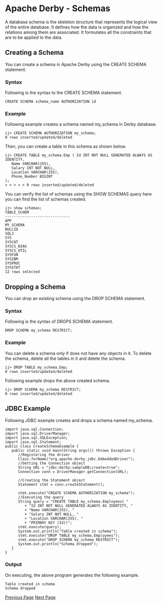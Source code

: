 # Apache Derby - Schemas
A database schema is the skeleton structure that represents the logical view of the entire database. It defines how the data is organized and how the relations among them are associated. It formulates all the constraints that are to be applied to the data.

## Creating a Schema
You can create a schema in Apache Derby using the CREATE SCHEMA statement.

### Syntax
Following is the syntax to the CREATE SCHEMA statement.

```
CREATE SCHEMA schema_name AUTHORIZATION id
```
### Example
Following example creates a schema named my_schema in Derby database.

```
ij> CREATE SCHEMA AUTHORIZATION my_schema;
0 rows inserted/updated/deleted
```
Then, you can create a table in this schema as shown below.

```
ij> CREATE TABLE my_schema.Emp ( Id INT NOT NULL GENERATED ALWAYS AS IDENTITY,
   Name VARCHAR(255),
   Salary INT NOT NULL,
   Location VARCHAR(255),
   Phone_Number BIGINT
);
> > > > > 0 rows inserted/updated/deleted
```
You can verify the list of schemas using the SHOW SCHEMAS query here you can find the list of schemas created.

```
ij> show schemas;
TABLE_SCHEM
------------------------------
APP
MY_SCHEMA
NULLID
SQLJ
SYS
SYSCAT
SYSCS_DIAG
SYSCS_UTIL
SYSFUN
SYSIBM
SYSPROC
SYSSTAT
12 rows selected
```
## Dropping a Schema
You can drop an existing schema using the DROP SCHEMA statement.

### Syntax
Following is the syntax of DROPS SCHEMA statement.

```
DROP SCHEMA my_schema RESTRICT;
```
### Example
You can delete a schema only if does not have any objects in it. To delete the schema, delete all the tables in it and delete the schema.

```
ij> DROP TABLE my_schema.Emp;
0 rows inserted/updated/deleted
```
Following example drops the above created schema.

```
ij> DROP SCHEMA my_schema RESTRICT;
0 rows inserted/updated/deleted
```
## JDBC Example
Following JDBC example creates and drops a schema named my_schema.

```
import java.sql.Connection;
import java.sql.DriverManager;
import java.sql.SQLException;
import java.sql.Statement;
public class CreateSchemaExample {
   public static void main(String args[]) throws Exception {
      //Registering the driver
      Class.forName("org.apache.derby.jdbc.EmbeddedDriver");
      //Getting the Connection object
      String URL = "jdbc:derby:sampleDB;create=true";
      Connection conn = DriverManager.getConnection(URL);

      //Creating the Statement object
      Statement stmt = conn.createStatement();

      stmt.execute("CREATE SCHEMA AUTHORIZATION my_schema");
      //Executing the query
      String query = "CREATE TABLE my_schema.Employees( "
         + "Id INT NOT NULL GENERATED ALWAYS AS IDENTITY, "
         + "Name VARCHAR(255), "
         + "Salary INT NOT NULL, "
         + "Location VARCHAR(255), "
         + "PRIMARY KEY (Id))";
      stmt.execute(query);
      System.out.println("Table created in schema");
      stmt.execute("DROP TABLE my_schema.Employees");
      stmt.execute("DROP SCHEMA my_schema RESTRICT");
      System.out.println("Schema dropped");
   }
}
```
### Output
On executing, the above program generates the following example.

```
Table created in schema
Schema dropped
```

[Previous Page](../apache_derby/apache_derby_procedures.md) [Next Page](../apache_derby/apache_derby_triggers.md) 
